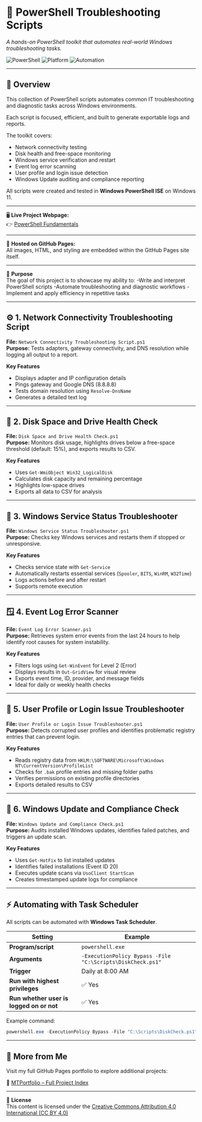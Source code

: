 # 🧰 PowerShell Troubleshooting Scripts
*A hands-on PowerShell toolkit that automates real-world Windows troubleshooting tasks.*

![PowerShell](https://img.shields.io/badge/Language-PowerShell-blue?style=for-the-badge)
![Platform](https://img.shields.io/badge/Platform-Windows-lightgrey?style=for-the-badge)
![Automation](https://img.shields.io/badge/Automation-Task%20Scheduler-green?style=for-the-badge)

---

## 📘 Overview
This collection of PowerShell scripts automates common IT troubleshooting and diagnostic tasks across Windows environments.  

Each script is focused, efficient, and built to generate exportable logs and reports.  

The toolkit covers:
- Network connectivity testing  
- Disk health and free-space monitoring  
- Windows service verification and restart  
- Event log error scanning  
- User profile and login issue detection  
- Windows Update auditing and compliance reporting  

All scripts were created and tested in **Windows PowerShell ISE** on Windows 11.

---

🖥️ **Live Project Webpage:**  
👉 [PowerShell Fundamentals](https://mark-thompson01.github.io/MTPortfolio/Current%20Projects%20&%20Studies/PowerShell%20Troubleshooting%20Scripts/)

---

📂 **Hosted on GitHub Pages:**  
All images, HTML, and styling are embedded within the GitHub Pages site itself.

---

📘 **Purpose**  
The goal of this project is to showcase my ability to:
-Write and interpret PowerShell scripts
-Automate troubleshooting and diagnostic workflows
-Implement and apply efficiency in repetitive tasks



---

## ⚙️ 1. Network Connectivity Troubleshooting Script
**File:** `Network Connectivity Troubleshooting Script.ps1`  
**Purpose:** Tests adapters, gateway connectivity, and DNS resolution while logging all output to a report.

**Key Features**
- Displays adapter and IP configuration details  
- Pings gateway and Google DNS (8.8.8.8)  
- Tests domain resolution using `Resolve-DnsName`  
- Generates a detailed text log  

---

## 💾 2. Disk Space and Drive Health Check
**File:** `Disk Space and Drive Health Check.ps1`  
**Purpose:** Monitors disk usage, highlights drives below a free-space threshold (default: 15%), and exports results to CSV.

**Key Features**
- Uses `Get-WmiObject Win32_LogicalDisk`  
- Calculates disk capacity and remaining percentage  
- Highlights low-space drives  
- Exports all data to CSV for analysis  

---

## 🧠 3. Windows Service Status Troubleshooter
**File:** `Windows Service Status Troubleshooter.ps1`  
**Purpose:** Checks key Windows services and restarts them if stopped or unresponsive.

**Key Features**
- Checks service state with `Get-Service`  
- Automatically restarts essential services (`Spooler`, `BITS`, `WinRM`, `W32Time`)  
- Logs actions before and after restart  
- Supports remote execution  

---

## 🪟 4. Event Log Error Scanner
**File:** `Event Log Error Scanner.ps1`  
**Purpose:** Retrieves system error events from the last 24 hours to help identify root causes for system instability.

**Key Features**
- Filters logs using `Get-WinEvent` for Level 2 (Error)  
- Displays results in `Out-GridView` for visual review  
- Exports event time, ID, provider, and message fields  
- Ideal for daily or weekly health checks  

---

## 👤 5. User Profile or Login Issue Troubleshooter
**File:** `User Profile or Login Issue Troubleshooter.ps1`  
**Purpose:** Detects corrupted user profiles and identifies problematic registry entries that can prevent login.

**Key Features**
- Reads registry data from `HKLM:\SOFTWARE\Microsoft\Windows NT\CurrentVersion\ProfileList`  
- Checks for `.bak` profile entries and missing folder paths  
- Verifies permissions on existing profile directories  
- Exports detailed results to CSV  

---

## 🔄 6. Windows Update and Compliance Check
**File:** `Windows Update and Compliance Check.ps1`  
**Purpose:** Audits installed Windows updates, identifies failed patches, and triggers an update scan.

**Key Features**
- Uses `Get-HotFix` to list installed updates  
- Identifies failed installations (Event ID 20)  
- Executes update scans via `UsoClient StartScan`  
- Creates timestamped update logs for compliance  

---

## ⚡ Automating with Task Scheduler
All scripts can be automated with **Windows Task Scheduler**.

| Setting | Example |
|----------|----------|
| **Program/script** | `powershell.exe` |
| **Arguments** | `-ExecutionPolicy Bypass -File "C:\Scripts\DiskCheck.ps1"` |
| **Trigger** | Daily at 8:00 AM |
| **Run with highest privileges** | ✅ Yes |
| **Run whether user is logged on or not** | ✅ Yes |

Example command:
```powershell
powershell.exe -ExecutionPolicy Bypass -File "C:\Scripts\DiskCheck.ps1"
```
---

## 📁 More from Me

Visit my full GitHub Pages portfolio to explore additional projects:

🔗 [MTPortfolio – Full Project Index](https://mark-thompson01.github.io/MTPortfolio/)

---

📄 **License**  
This content is licensed under the [Creative Commons Attribution 4.0 International (CC BY 4.0)](https://creativecommons.org/licenses/by/4.0/)
